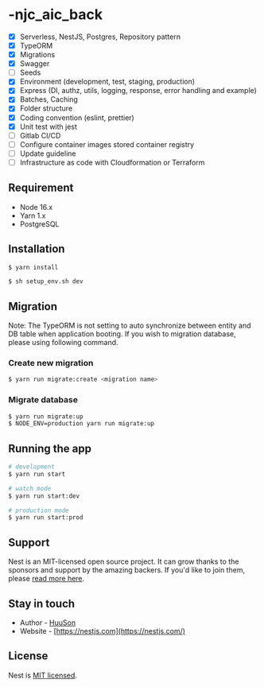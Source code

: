 # -njc_aic_back
- [x] Serverless, NestJS, Postgres, Repository pattern
- [x] TypeORM
- [x] Migrations
- [x] Swagger
- [ ] Seeds
- [x] Environment (development, test, staging, production)
- [x] Express (DI, authz, utils, logging, response, error handling and example)
- [x] Batches, Caching
- [x] Folder structure
- [x] Coding convention (eslint, prettier)
- [x] Unit test with jest
- [ ] Gitlab CI/CD
- [ ] Configure container images stored container registry
- [ ] Update guideline
- [ ] Infrastructure as code with Cloudformation or Terraform

## Requirement

- Node 16.x
- Yarn 1.x
- PostgreSQL

## Installation

```bash
$ yarn install
```

```bash
$ sh setup_env.sh dev
```

## Migration
Note: The TypeORM is not setting to auto synchronize between entity and DB table when application booting. If you wish to migration database, please using following command.
### Create new migration
```bash
$ yarn run migrate:create <migration name>
```
### Migrate database
```bash
$ yarn run migrate:up
$ NODE_ENV=production yarn run migrate:up
```
## Running the app

```bash
# development
$ yarn run start

# watch mode
$ yarn run start:dev

# production mode
$ yarn run start:prod
```

## Support

Nest is an MIT-licensed open source project. It can grow thanks to the sponsors and support by the amazing backers. If you'd like to join them, please [read more here](https://docs.nestjs.com/support).

## Stay in touch

- Author - [HuuSon](https://www.facebook.com/Son.IT.Ptit/)
- Website - [https://nestjs.com](https://nestjs.com/)

## License

  Nest is [MIT licensed](LICENSE).